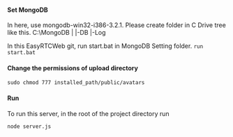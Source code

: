 
#### Set MongoDB
In here, use mongodb-win32-i386-3.2.1.
Please create folder in C Drive tree like this.
  C:\MongoDB
      |
      |-DB
      |-Log

In this EasyRTCWeb git, run start.bat in MongoDB Setting folder.
  ```run start.bat```
  

#### Change the permissions of upload directory
  ```sudo chmod 777 installed_path/public/avatars```

#### Run
To run this server, in the root of the project directory run 

```node server.js```
